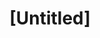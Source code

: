 ---
pid: mx125
title: "[Untitled]"
location_transcription: Malcolm X Park
coordinates: "[-75.225996045755, 39.952959379922]"
zipcode: '19139'
gen_neighborhood: West Philadelphia
neighborhood: Walnut Hill
outside_phl: 
age: '33'
age_range: 30-39
instagram: 
image_file_name: mx_125.jpg
proposal_transcription: A statue of Malcolm X or Martin Luther King
topic: Person,History
topic_summary: 0, 0
type: Sculpture Statue
keywords_other: 
credit: Derrick Wade
image_labels: 
twitter: 
facebook: 
permalink: "/monuments/mx125/"
layout: item-page
---